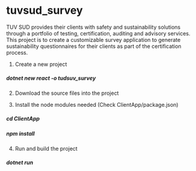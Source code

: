 # tuvsud_survey
TUV SUD provides their clients with safety and sustainability solutions through a portfolio of testing, certification, auditing and advisory services. 
This project is to create a customizable survey application to generate sustainability questionnaires for their clients as part of the certification process.

1. Create a new project
##### dotnet new react -o tudsuv_survey

2. Download the source files into the project

3. Install the node modules needed (Check ClientApp/package.json)
##### cd ClientApp
##### npm install <modules>

4. Run and build the project
##### dotnet run
